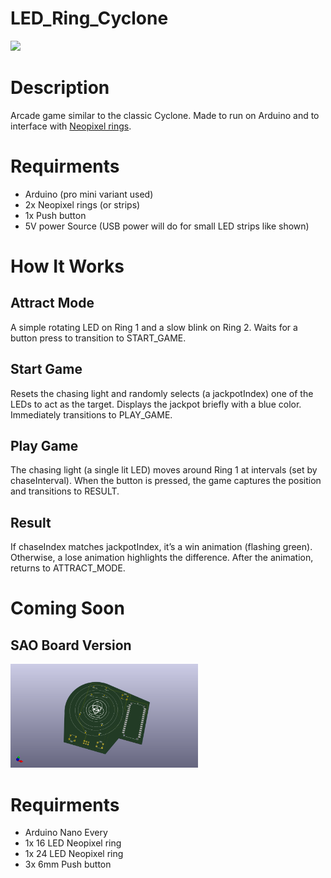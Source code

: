 # LED_Ring_Cyclone

<img src="https://github.com/user-attachments/assets/e1f0d04a-7f3e-4e43-b389-573b133a3f6b"/>

# Description
Arcade game similar to the classic Cyclone. Made to run on Arduino and to interface with [Neopixel rings](https://www.adafruit.com/product/1463#technical-details).

# Requirments
- Arduino (pro mini variant used)
- 2x Neopixel rings (or strips)
- 1x Push button
- 5V power Source (USB power will do for small LED strips like shown)

# How It Works
## Attract Mode
A simple rotating LED on Ring 1 and a slow blink on Ring 2.
Waits for a button press to transition to START_GAME.

## Start Game
Resets the chasing light and randomly selects (a jackpotIndex) one of the LEDs to act as the target.
Displays the jackpot briefly with a blue color. Immediately transitions to PLAY_GAME.

## Play Game
The chasing light (a single lit LED) moves around Ring 1 at intervals (set by chaseInterval).
When the button is pressed, the game captures the position and transitions to RESULT.

## Result
If chaseIndex matches jackpotIndex, it’s a win animation (flashing green).
Otherwise, a lose animation highlights the difference.
After the animation, returns to ATTRACT_MODE.

# Coming Soon
## SAO Board Version
<img src='./PCB/EMP_Cyclone_SAO_v1/EMP_Cyclone_SAO_v1.png' width='300'>

# Requirments
- Arduino Nano Every
- 1x 16 LED Neopixel ring
- 1x 24 LED Neopixel ring
- 3x 6mm Push button
